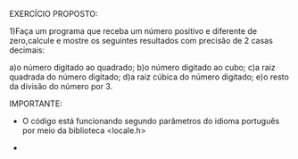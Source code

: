 EXERCÍCIO PROPOSTO:

1)Faça um programa que receba um número positivo
e diferente de zero,calcule e mostre os seguintes
resultados com precisão de 2 casas decimais:

a)o número digitado ao quadrado;
b)o número digitado ao cubo;
c)a raiz quadrada do número digitado;
d)a raiz cúbica do número digitado;
e)o resto da divisão do número por 3.

IMPORTANTE:

- O código está funcionando segundo parâmetros do 
idioma português por meio da biblioteca <locale.h>

- 
